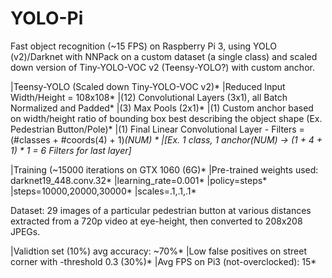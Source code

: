 # YOLO-Pi
Fast object recognition (~15 FPS) on Raspberry Pi 3, using YOLO (v2)/Darknet with NNPack on a custom dataset (a single class) and scaled down version of Tiny-YOLO-VOC v2 (Teensy-YOLO?) with custom anchor.

|Teensy-YOLO (Scaled down Tiny-YOLO-VOC v2)*
|Reduced Input Width/Height = 108x108*
|(12) Convolutional Layers (3x1), all Batch Normalized and Padded*
|(3) Max Pools (2x1)*
|(1) Custom anchor based on width/height ratio of bounding box best describing the object shape (Ex. Pedestrian Button/Pole)*
|(1) Final Linear Convolutional Layer - Filters = (#classes + #coords(4) + 1)*(NUM) *
|[Ex. 1 class, 1 anchor(NUM) -> (1 + 4 + 1) * 1 = 6  Filters for last layer]*

|Training (~15000 iterations on GTX 1060 (6G)*
|Pre-trained weights used: darknet19_448.conv.32*
|learning_rate=0.001*
|policy=steps*
|steps=10000,20000,30000*
|scales=.1,.1,.1*

Dataset: 29 images of a particular pedestrian button at various distances extracted from a 720p video at eye-height, then converted to 208x208 JPEGs.

|Validtion set (10%) avg accuracy: ~70%* 
|Low false positives on street corner with -threshold 0.3 (30%)*
|Avg FPS on Pi3 (not-overclocked): 15*
